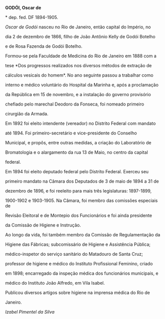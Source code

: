 **GODÓI, Oscar de**



\* dep. fed. DF 1894-1905.



*Oscar de Godói* nasceu no Rio de Janeiro, então capital do Império, no

dia 2 de dezembro de 1866, filho de João Antônio Kelly de Godói Botelho

e de Rosa Fazenda de Godói Botelho.



Formou-se pela Faculdade de Medicina do Rio de Janeiro em 1888 com a

tese *Dos progressos realizados nos diversos métodos de extração de

cálculos vesicais do homem*. No ano seguinte passou a trabalhar como

interno e médico voluntário do Hospital da Marinha e, após a proclamação

da República em 15 de novembro, e a instalação do governo provisório

chefiado pelo marechal Deodoro da Fonseca, foi nomeado primeiro

cirurgião da Armada.



Em 1892 foi eleito intendente (vereador) no Distrito Federal com mandato

até 1894. Foi primeiro-secretário e vice-presidente do Conselho

Municipal, e propôs, entre outras medidas, a criação do Laboratório de

Bromatologia e o alargamento da rua 13 de Maio, no centro da capital

federal.



Em 1894 foi eleito deputado federal pelo Distrito Federal. Exerceu seu

primeiro mandato na Câmara dos Deputados de 3 de maio de 1894 a 31 de

dezembro de 1896, e foi reeleito para mais três legislaturas: 1897-1899,

1900-1902 e 1903-1905. Na Câmara, foi membro das comissões especiais de

Revisão Eleitoral e de Montepio dos Funcionários e foi ainda presidente

da Comissão de Higiene e Instrução.



Ao longo da vida, foi também membro da Comissão de Regulamentação da

Higiene das Fábricas; subcomissário de Higiene e Assistência Pública;

médico-inspetor do serviço sanitário do Matadouro de Santa Cruz;

professor de higiene e médico do Instituto Profissional Feminino, criado

em 1898; encarregado da inspeção médica dos funcionários municipais, e

médico do Instituto João Alfredo, em Vila Isabel.



Publicou diversos artigos sobre higiene na imprensa médica do Rio de

Janeiro.



*Izabel Pimentel da Silva*



